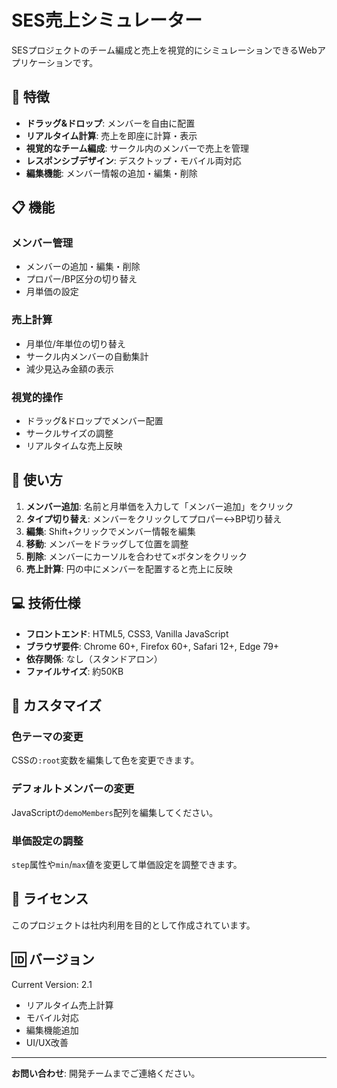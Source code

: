# SES売上シミュレーター

SESプロジェクトのチーム編成と売上を視覚的にシミュレーションできるWebアプリケーションです。

## 🚀 特徴

- **ドラッグ&ドロップ**: メンバーを自由に配置
- **リアルタイム計算**: 売上を即座に計算・表示
- **視覚的なチーム編成**: サークル内のメンバーで売上を管理
- **レスポンシブデザイン**: デスクトップ・モバイル両対応
- **編集機能**: メンバー情報の追加・編集・削除

## 📋 機能

### メンバー管理
- メンバーの追加・編集・削除
- プロパー/BP区分の切り替え
- 月単価の設定

### 売上計算
- 月単位/年単位の切り替え
- サークル内メンバーの自動集計
- 減少見込み金額の表示

### 視覚的操作
- ドラッグ&ドロップでメンバー配置
- サークルサイズの調整
- リアルタイムな売上反映

## 🎯 使い方

1. **メンバー追加**: 名前と月単価を入力して「メンバー追加」をクリック
2. **タイプ切り替え**: メンバーをクリックしてプロパー↔BP切り替え
3. **編集**: Shift+クリックでメンバー情報を編集
4. **移動**: メンバーをドラッグして位置を調整
5. **削除**: メンバーにカーソルを合わせて×ボタンをクリック
6. **売上計算**: 円の中にメンバーを配置すると売上に反映

## 💻 技術仕様

- **フロントエンド**: HTML5, CSS3, Vanilla JavaScript
- **ブラウザ要件**: Chrome 60+, Firefox 60+, Safari 12+, Edge 79+
- **依存関係**: なし（スタンドアロン）
- **ファイルサイズ**: 約50KB

## 🔧 カスタマイズ

### 色テーマの変更
CSSの`:root`変数を編集して色を変更できます。

### デフォルトメンバーの変更
JavaScriptの`demoMembers`配列を編集してください。

### 単価設定の調整
`step`属性や`min`/`max`値を変更して単価設定を調整できます。

## 📝 ライセンス

このプロジェクトは社内利用を目的として作成されています。

## 🆔 バージョン

Current Version: 2.1
- リアルタイム売上計算
- モバイル対応
- 編集機能追加
- UI/UX改善

---

**お問い合わせ**: 開発チームまでご連絡ください。
